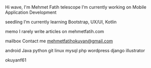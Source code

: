 
Hi wave, I'm Mehmet Fatih
telescope I’m currently working on Mobile Application Development

seedling I’m currently learning Bootstrap, UX/UI, Kotlin

memo I rarely write articles on mehmetfatih.com

mailbox Contact me mehmetfatihokuyan@gmail.com

android Java python git linux mysql php wordpress django illustrator

okuyanf61


<!--
**SelahattinAksoy/SelahattinAksoy** is a ✨ _special_ ✨ repository because its `README.md` (this file) appears on your GitHub profile.

Here are some ideas to get you started:

- 🔭 I’m currently working on ...
- 🌱 I’m currently learning ...
- 👯 I’m looking to collaborate on ...
- 🤔 I’m looking for help with ...
- 💬 Ask me about ...
- 📫 How to reach me: ...
- 😄 Pronouns: ...
- ⚡ Fun fact: ...
-->
